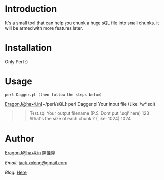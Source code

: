 Introduction
============

It's a small tool that can help you chunk a huge sQL file into small chunks. it will be armed with more features later.

Installation
============

Only Perl :)

Usage
=====
	
	perl Dagger.pl (then follow the steps below)

  EragonJ@hax4.in[~/perl/sQL]: perl Dagger.pl 
  Your input file (Like: \w*.sql)
  >> Test.sql
  Your output filename (P.S. Dont put '.sql' here)
  >> 123
  What's the size of each chunk ? (Like: 1024)
  >> 1024

Author
======

EragonJ@hax4.in 陳佳隆
    
*Email:* jack.xxlong@gmail.com
      
*Blog:* [Here](http://eragonj.hax4.in)

